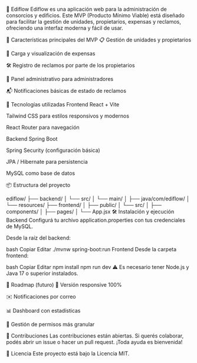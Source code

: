 🏢 Ediflow
Ediflow es una aplicación web para la administración de consorcios y edificios. Este MVP (Producto Mínimo Viable) está diseñado para facilitar la gestión de unidades, propietarios, expensas y reclamos, ofreciendo una interfaz moderna y fácil de usar.

🚀 Características principales del MVP
📋 Gestión de unidades y propietarios

💸 Carga y visualización de expensas

🛠️ Registro de reclamos por parte de los propietarios

👤 Panel administrativo para administradores

📬 Notificaciones básicas de estado de reclamos

🧱 Tecnologías utilizadas
Frontend
React + Vite

Tailwind CSS para estilos responsivos y modernos

React Router para navegación

Backend
Spring Boot

Spring Security (configuración básica)

JPA / Hibernate para persistencia

MySQL como base de datos

📦 Estructura del proyecto

ediflow/
├── backend/
│   └── src/
│       └── main/
│           ├── java/com/ediflow/
│           └── resources/
├── frontend/
│   ├── public/
│   └── src/
│       ├── components/
│       ├── pages/
│       └── App.jsx
🛠️ Instalación y ejecución
Backend
Configurá tu archivo application.properties con tus credenciales de MySQL.

Desde la raíz del backend:

bash
Copiar
Editar
./mvnw spring-boot:run
Frontend
Desde la carpeta frontend:

bash
Copiar
Editar
npm install
npm run dev
⚠️ Es necesario tener Node.js y Java 17 o superior instalados.

🎯 Roadmap (futuro)
📱 Versión responsive 100%

✉️ Notificaciones por correo

📊 Dashboard con estadísticas

🔐 Gestión de permisos más granular

🤝 Contribuciones
Las contribuciones están abiertas. Si querés colaborar, podés abrir un issue o hacer un pull request. ¡Toda ayuda es bienvenida!

📄 Licencia
Este proyecto está bajo la Licencia MIT.

